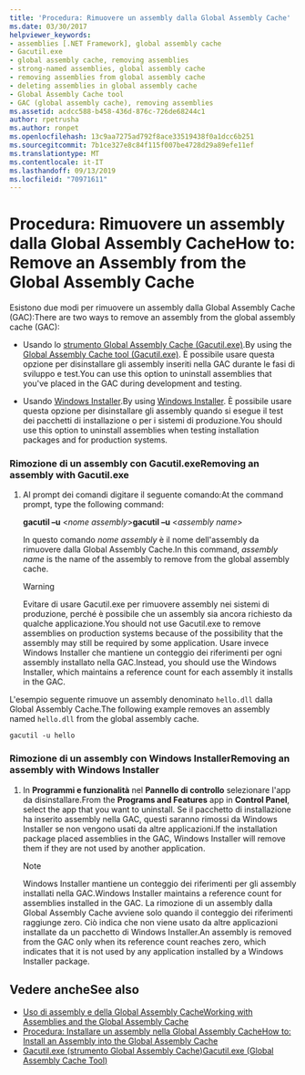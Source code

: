 ```yaml
---
title: 'Procedura: Rimuovere un assembly dalla Global Assembly Cache'
ms.date: 03/30/2017
helpviewer_keywords:
- assemblies [.NET Framework], global assembly cache
- Gacutil.exe
- global assembly cache, removing assemblies
- strong-named assemblies, global assembly cache
- removing assemblies from global assembly cache
- deleting assemblies in global assembly cache
- Global Assembly Cache tool
- GAC (global assembly cache), removing assemblies
ms.assetid: acdcc588-b458-436d-876c-726de68244c1
author: rpetrusha
ms.author: ronpet
ms.openlocfilehash: 13c9aa7275ad792f8ace33519438f0a1dcc6b251
ms.sourcegitcommit: 7b1ce327e8c84f115f007be4728d29a89efe11ef
ms.translationtype: MT
ms.contentlocale: it-IT
ms.lasthandoff: 09/13/2019
ms.locfileid: "70971611"
---
```

# <a name="how-to-remove-an-assembly-from-the-global-assembly-cache"></a><span data-ttu-id="0e374-102">Procedura: Rimuovere un assembly dalla Global Assembly Cache</span><span class="sxs-lookup"><span data-stu-id="0e374-102">How to: Remove an Assembly from the Global Assembly Cache</span></span>

<span data-ttu-id="0e374-103">Esistono due modi per rimuovere un assembly dalla Global Assembly Cache (GAC):</span><span class="sxs-lookup"><span data-stu-id="0e374-103">There are two ways to remove an assembly from the global assembly cache (GAC):</span></span>

- <span data-ttu-id="0e374-104">Usando lo [strumento Global Assembly Cache (Gacutil.exe)](../../../docs/framework/tools/gacutil-exe-gac-tool.md).</span><span class="sxs-lookup"><span data-stu-id="0e374-104">By using the [Global Assembly Cache tool (Gacutil.exe)](../../../docs/framework/tools/gacutil-exe-gac-tool.md).</span></span> <span data-ttu-id="0e374-105">È possibile usare questa opzione per disinstallare gli assembly inseriti nella GAC durante le fasi di sviluppo e test.</span><span class="sxs-lookup"><span data-stu-id="0e374-105">You can use this option to uninstall assemblies that you've placed in the GAC during development and testing.</span></span>

- <span data-ttu-id="0e374-106">Usando [Windows Installer](/windows/desktop/Msi/windows-installer-portal).</span><span class="sxs-lookup"><span data-stu-id="0e374-106">By using [Windows Installer](/windows/desktop/Msi/windows-installer-portal).</span></span> <span data-ttu-id="0e374-107">È possibile usare questa opzione per disinstallare gli assembly quando si esegue il test dei pacchetti di installazione o per i sistemi di produzione.</span><span class="sxs-lookup"><span data-stu-id="0e374-107">You should use this option to uninstall assemblies when testing installation packages and for production systems.</span></span>

### <a name="removing-an-assembly-with-gacutilexe"></a><span data-ttu-id="0e374-108">Rimozione di un assembly con Gacutil.exe</span><span class="sxs-lookup"><span data-stu-id="0e374-108">Removing an assembly with Gacutil.exe</span></span>

1. <span data-ttu-id="0e374-109">Al prompt dei comandi digitare il seguente comando:</span><span class="sxs-lookup"><span data-stu-id="0e374-109">At the command prompt, type the following command:</span></span>

    <span data-ttu-id="0e374-110">**gacutil –u** \<*nome assembly*></span><span class="sxs-lookup"><span data-stu-id="0e374-110">**gacutil –u** \<*assembly name*></span></span>

    <span data-ttu-id="0e374-111">In questo comando *nome assembly* è il nome dell'assembly da rimuovere dalla Global Assembly Cache.</span><span class="sxs-lookup"><span data-stu-id="0e374-111">In this command, *assembly name* is the name of the assembly to remove from the global assembly cache.</span></span>

    > [!WARNING]
    > <span data-ttu-id="0e374-112">Evitare di usare Gacutil.exe per rimuovere assembly nei sistemi di produzione, perché è possibile che un assembly sia ancora richiesto da qualche applicazione.</span><span class="sxs-lookup"><span data-stu-id="0e374-112">You should not use Gacutil.exe to remove assemblies on production systems because of the possibility that the assembly may still be required by some application.</span></span> <span data-ttu-id="0e374-113">Usare invece Windows Installer che mantiene un conteggio dei riferimenti per ogni assembly installato nella GAC.</span><span class="sxs-lookup"><span data-stu-id="0e374-113">Instead, you should use the Windows Installer, which maintains a reference count for each assembly it installs in the GAC.</span></span>

 <span data-ttu-id="0e374-114">L'esempio seguente rimuove un assembly denominato `hello.dll` dalla Global Assembly Cache.</span><span class="sxs-lookup"><span data-stu-id="0e374-114">The following example removes an assembly named `hello.dll` from the global assembly cache.</span></span>

```
gacutil -u hello
```

### <a name="removing-an-assembly-with-windows-installer"></a><span data-ttu-id="0e374-115">Rimozione di un assembly con Windows Installer</span><span class="sxs-lookup"><span data-stu-id="0e374-115">Removing an assembly with Windows Installer</span></span>

1. <span data-ttu-id="0e374-116">In **Programmi e funzionalità** nel **Pannello di controllo** selezionare l'app da disinstallare.</span><span class="sxs-lookup"><span data-stu-id="0e374-116">From the **Programs and Features** app in **Control Panel**, select the app that you want to uninstall.</span></span> <span data-ttu-id="0e374-117">Se il pacchetto di installazione ha inserito assembly nella GAC, questi saranno rimossi da Windows Installer se non vengono usati da altre applicazioni.</span><span class="sxs-lookup"><span data-stu-id="0e374-117">If the installation package placed assemblies in the GAC, Windows Installer will remove them if they are not used by another application.</span></span>

    > [!NOTE]
    > <span data-ttu-id="0e374-118">Windows Installer mantiene un conteggio dei riferimenti per gli assembly installati nella GAC.</span><span class="sxs-lookup"><span data-stu-id="0e374-118">Windows Installer maintains a reference count for assemblies installed in the GAC.</span></span> <span data-ttu-id="0e374-119">La rimozione di un assembly dalla Global Assembly Cache avviene solo quando il conteggio dei riferimenti raggiunge zero. Ciò indica che non viene usato da altre applicazioni installate da un pacchetto di Windows Installer.</span><span class="sxs-lookup"><span data-stu-id="0e374-119">An assembly is removed from the GAC only when its reference count reaches zero, which indicates that it is not used by any application installed by a Windows Installer package.</span></span>

## <a name="see-also"></a><span data-ttu-id="0e374-120">Vedere anche</span><span class="sxs-lookup"><span data-stu-id="0e374-120">See also</span></span>

- [<span data-ttu-id="0e374-121">Uso di assembly e della Global Assembly Cache</span><span class="sxs-lookup"><span data-stu-id="0e374-121">Working with Assemblies and the Global Assembly Cache</span></span>](../../../docs/framework/app-domains/working-with-assemblies-and-the-gac.md)
- [<span data-ttu-id="0e374-122">Procedura: Installare un assembly nella Global Assembly Cache</span><span class="sxs-lookup"><span data-stu-id="0e374-122">How to: Install an Assembly into the Global Assembly Cache</span></span>](install-assembly-into-gac.md)
- [<span data-ttu-id="0e374-123">Gacutil.exe (strumento Global Assembly Cache)</span><span class="sxs-lookup"><span data-stu-id="0e374-123">Gacutil.exe (Global Assembly Cache Tool)</span></span>](../../../docs/framework/tools/gacutil-exe-gac-tool.md)
